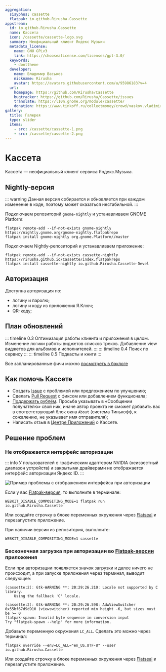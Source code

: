 ```yaml
---
aggregation:
  sisyphus: cassette
  flatpak: io.github.Rirusha.Cassette
appstream:
  id: io.github.Rirusha.Cassette
  name: Кассета
  icon: /cassette/cassette-logo.svg
  summary: Неофициальный клиент Яндекс Музыки
  metadata_license:
    name: GNU GPLv3
    link: https://choosealicense.com/licenses/gpl-3.0/
  keywords:
    - donttheme
  developer:
    name: Владимир Васьков
    nickname: Rirusha
    avatar: https://avatars.githubusercontent.com/u/95986183?v=4
  url:
    homepage: https://github.com/Rirusha/Cassette
    bugtracker: https://github.com/Rirusha/Cassette/issues
    translate: https://l10n.gnome.org/module/cassette/
    donation: https://www.tinkoff.ru/collectmoney/crowd/vaskov.vladimir19/Uhi7d15460/
gallery:
  title: Галерея
  type: slider
  items:
    - src: /cassette/cassette-1.png
    - src: /cassette/cassette-2.png
---
```


# Кассета

Кассета — неофициальный клиент сервиса Яндекс.Музыка.

<AGWGallery />

<!--@include: @en/apps/.parts/install/content-repo.md-->
<!--@include: @en/apps/.parts/install/content-flatpak.md-->

## Nightly-версия

::: warning
Данная версия собирается и обновляется при каждом изменение в коде, поэтому может оказаться нестабильной.
:::

Подключаем репозиторий `gnome-nightly` и устанавливаем GNOME Platform:

```shell
flatpak remote-add --if-not-exists gnome-nightly https://nightly.gnome.org/gnome-nightly.flatpakrepo
flatpak install gnome-nightly org.gnome.Platform//master
```

Подключаем Nightly-репозиторий и устанавливаем приложение:

```shell
flatpak remote-add --if-not-exists cassette-nightly https://rirusha.github.io/Cassette/index.flatpakrepo
flatpak install cassette-nightly io.github.Rirusha.Cassette-Devel
```

## Авторизация

Доступна авторизация по:

- логину и паролю;
- логину и коду из приложения Я.Ключ;
- QR-коду;

## План обновлений

::: timeline 0.3
Оптимизация работы клиента и приложения в целом. Изменение логики работы виджетов списков треков. Добавление view виджетов для альбомов и исполнителей.
:::
::: timeline 0.4
Поиск по сервису
:::
::: timeline 0.5
Подкасты и книги
:::

Все запланированные фичи можно [посмотреть в бэклоге](https://github.com/users/Rirusha/projects/2)

## Как помочь Кассете

- Создать [Issue](https://github.com/Rirusha/Cassette/issues) с проблемой или предложением по улучшению;
- Сделать [Pull Request](https://github.com/Rirusha/Cassette/pulls) с фиксом или добавлением функционала;
- [Поддержать рублём](https://www.tinkoff.ru/collectmoney/crowd/vaskov.vladimir19/Uhi7d15460). Просьба указывать в «Сообщении получателю» свой ник, иначе автор проекта не сможет добавить вас в соответствующий блок окна `About` (система Тинькофф, к сожалению, не указывает имя отправителя);
- Написать отзыв в [Центре Приложений](/apps/gnome-software/) о Кассете.

## Решение проблем

### Не отображается интерфейс авторизации

::: info
У пользователей с графическим адаптером NVIDIA (неизвестный диапазон устройств) и закрытыми драйверами не отображается интерфейс авторизации Яндекс ID.
:::

![Пример проблемы с отображением интерфейса при авторизации](/cassette/cassette-3.png)

Если у вас [Flatpak-версия](/package-manager/flatpak/), то выполните в терминале:

```shell
WEBKIT_DISABLE_COMPOSITING_MODE=1 flatpak run io.github.Rirusha.Cassette
```

Или создайте строчку в блоке переменных окружения через [Flatseal](/apps/flatseal/) и перезапустите приложение.

При наличии версии из репозитория, выполните:

```shell
WEBKIT_DISABLE_COMPOSITING_MODE=1 cassette
```

### Бесконечная загрузка при авторизации во [Flatpak-версии](/package-manager/flatpak/) приложения

Если при авторизации появляется значок загрузки и далее ничего не происходит, а при запуске приложения через терминал, выводит следующее:

```shell
(cassette:2): Gtk-WARNING **: 20:29:26.210: Locale not supported by C library.
	Using the fallback 'C' locale.

(cassette:2): Gtk-WARNING **: 20:29:26.598: AdwViewSwitcher 0x55bf67d9d910 (viewswitcher) reported min height -6, but sizes must be >= 0
flatpak-spawn: Invalid byte sequence in conversion input
Try "flatpak-spawn --help" for more information.
```

Добавьте переменную окружения `LC_ALL`. Сделать это можно через терминал:

```shell
flatpak override --env=LC_ALL="en_US.UTF-8" --user io.github.Rirusha.Cassette
```

Или создайте строчку в блоке переменных окружения через [Flatseal](/apps/flatseal/) и перезапустите приложение.
